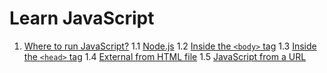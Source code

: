 # Learn JavaScript

1. [Where to run JavaScript?](/1-where-to-run)
  1.1 [Node.js](/1-where-to-run/1.1-node.js)
  1.2 [Inside the `<body>` tag](/1-where-to-run/1.2.inside-body.html)
  1.3 [Inside the `<head>` tag](/1-where-to-run/1.3.inside-head.html)
  1.4 [External from HTML file](/1-where-to-run/1.4-external/)
  1.5 [JavaScript from a URL](/1-where-to-run/1.5-js-from-url.html)
